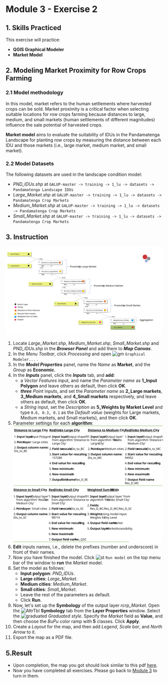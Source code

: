 # Module 3 - Exercise 2

## 1. Skills Practiced

This exercise will practice:

- **QGIS Graphical Modeler**
- **Market Model**

## 2. Modeling Market Proximity for Row Crops Farming

### 2.1 Model methodology

In this model, market refers to the human settlements where harvested crops
can be sold.
Market proximity is a critical factor when selecting suitable locations for
row crops farming because distances to large, medium, and small markets
(human settlements of different magnitudes) influence the sale potential of
harvested crops.

**Market model** aims to evaluate the suitability of IDUs in the Pandamatenga Landscape for planting row crops by measuring the distance between each IDU and
those markets (i.e., large market, medium market, and small market).

### 2.2 Model Datasets

The following datasets are used in the landscape condition model:

- _PND\_IDUs.shp_ at
  `GALUP-master -> training -> 1_lu -> datasets -> Pandamatenga Landscape IDUs`
- _Large\_Market.shp_ at
  `GALUP-master -> training -> 1_lu -> datasets -> Pandamatenga Crop Markets`
- _Medium\_Market.shp_ at
  `GALUP-master -> training -> 1_lu -> datasets -> Pandamatenga Crop Markets`
- _Small\_Market.shp_ at
  `GALUP-master -> training -> 1_lu -> datasets -> Pandamatenga Crop Markets`

## 3. Instruction

![marketmodelmap](../../../img/qgm/model/Market.svg)

1. Locate _Large\_Market.shp_, _Medium\_Market.shp_, _Small\_Market.shp_ and
   _PND\_IDUs.shp_ in the **_Browser Panel_** and add them to
   **_Map Canvas_**.
2. In the _Menu Toolbar_, click _Processing_ and open
   ![gm](../../../img/gui/icon/processingModel.svg) `Graphical Modeler...` .
3. In the **_Model Properties_** panel, name the _Name_ as **Market**, and
   the _Group_ as **Economic**.
4. In the **_Inputs_** panel, click the **_Inputs_** tab, and **add**:
   - a _Vector Features_ input, and name the _Parameter name_ as
     **1_Input Polygon** and leave others as default, then click **OK**.
   - ***three*** _Point_ inputs, and set the _Parameter name_ as
     **2_Large markets**, **3_Medium markets**, and **4_Small markets**
     respectively, and leave others as default, then click **OK**.
   - a _String_ input, set the _Description_ as
     **5_Weights by Market Level** and type `0.6, 0.3, 0.1` as the
     _Default value_ (weights for Large markets, Medium markets, and Small
     markets), and then click **OK**.
5. Parameter settings for each **algorithm**:<br>
   ![m1](../../../img/qgm/algtbl/m3_e2_market.svg)
6. **Edit** inputs names, i.e., delete the prefixes (number and underscore) in
   front of their names.
7. Now you have finished the model.
   Click ![st](../../../img/gui/icon/mActionStart.svg) `Run model`  on the top menu
   bar of the window to **run** the _Market_ model.
8. Set the model as follows:
   - **Input polygon**: _PND\_IDUs_.
   - **Large cities**: _Large\_Market_.
   - **Medium cities**: _Medium\_Market_.
   - **Small cities**: _Small\_Market_.
   - Leave the rest of the parameters as default.
   - Click **Run**.
9. Now, let's set up the **Symbology** of the output layer _rcrp\_Market_.
   Open the
   <img src="../../../img/gui/icon/symbology.svg" alt= "AttrTbl" width="20">
   **Symbology** tab from the **Layer Properties** window.
   Select the ![graduated](../../../img/gui/icon/rendererGraduatedSymbol.svg)
   *Graduated style*.
   Specify the _Market_ field as **Value**, and then choose the _BuPu_ color
   ramp with **5** classes.
   Click **Apply**.
10. Create a _Layout_ for the map, and then add _Legend_, _Scale bar_, and
    _North Arrow_ to it.
11. Export the map as a PDF file.

## 5.Result

- Upon completion, the map you got should look similar to this pdf
  [here](../pdf_maps/rcrp_Market.pdf).
- Now you have completed all exercises. Please go back to
  [Module 3](https://tinyurl.com/yn9hy6ca) to turn in them.
